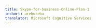 ```yaml
---
title: Skype-for-business-Online-Plan-1
inshort: arehurehu
translator: Microsoft Cognitive Services
---
```




